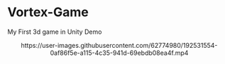 # Vortex-Game
My First 3d game in Unity Demo

<center>https://user-images.githubusercontent.com/62774980/192531554-0af86f5e-a115-4c35-941d-69ebdb08ea4f.mp4</center>

